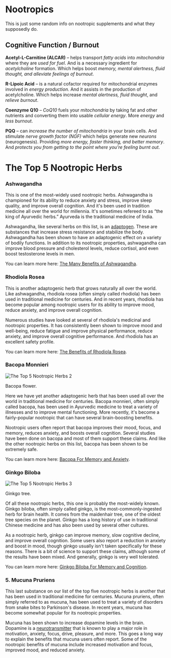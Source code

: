 # Nootropics 

This is just some random info on nootropic supplements and what they supposedly do. 

## Cognitive Function / Burnout

**Acetyl-L-Carnitine (ALCAR)** – helps transport *fatty acids* into *mitochondria* where they are *used for fuel*. And is a necessary ingredient for *acetylcholine* formation. Which helps boost *memory, mental alertness, fluid thought, and alleviate feelings of burnout*.

**R-Lipoic Acid** – is a natural cofactor required for mitochondrial enzymes involved in *energy production*. And it assists in the production of acetylcholine. Which helps increase *mental alertness, fluid thought*, and *relieve burnout*.

**Coenzyme Q10** – *CoQ10* fuels your *mitochondria* by taking fat and other nutrients and converting them into usable *cellular energy*. More *energy* and *less burnout*.

**PQQ** – can *increase the number of mitochondria* in your brain cells. And stimulate *nerve growth factor (NGF)* which helps generate new *neurons* (neurogenesis). Providing *more energy, faster thinking, and better memory*. And *protects you from getting to the point where you’re feeling burnt out*.

# The Top 5 Nootropic Herbs

### Ashwagandha

This is one of the most-widely used nootropic herbs. Ashwagandha is championed for its ability to reduce anxiety and stress, improve sleep quality, and improve overall cognition. And it's been used in tradition medicine all over the world for millennia. It's sometimes refereed to as “the king of Ayurvedic herbs.” Ayurveda is the traditional medicine of India.

Ashwagandha, like several herbs on this list, is an [adaptogen](https://nootropicszone.com/the-different-types-of-nootropics-2/). These are substances that increase stress resistance and stabilize the body. Ashwagandha has been shown to have an adaptogenic effect on a variety of bodily functions. In addition to its nootropic properties, ashwagandha can improve blood pressure and cholesterol levels, reduce cortisol, and even boost testosterone levels in men.

You can learn more here: [The Many Benefits of Ashwagandha](https://nootropicszone.com/the-many-benefits-of-ashwagandha/).

### Rhodiola Rosea

This is another adaptogenic herb that grows naturally all over the world. Like ashwagandha, rhodiola rosea (often simply called rhodiola) has been used in traditional medicine for centuries. And in recent years, rhodiola has become popular among nootropic users for its ability to improve mood, reduce anxiety, and improve overall cognition.

Numerous studies have looked at several of rhodiola's medicinal and nootropic properties. It has consistently been shown to improve mood and well-being, reduce fatigue and improve physical performance, reduce anxiety, and improve overall cognitive performance. And rhodiola has an excellent safety profile.

You can learn more here: [The Benefits of Rhodiola Rosea](https://nootropicszone.com/benefits-rhodiola-rosea/).

### Bacopa Monnieri

![The Top 5 Nootropic Herbs 2](https://i1.wp.com/nootropicszone.com/wp-content/uploads/2020/05/bacopa-5157764_640-300x200.jpg?resize=175%2C116&ssl=1)

Bacopa flower.

Here we have yet another adaptogenic herb that has been used all over the world in traditional medicine for centuries. Bacopa monnieri, often simply called bacopa, has been used in Ayurvedic medicine to treat a variety of illnesses and to improve mental functioning. More recently, it's become a fairly-popular nootropic that can have several brain-boosting benefits.

Nootropic users often report that bacopa improves their mood, focus, and memory, reduces anxiety, and boosts overall cognition. Several studies have been done on bacopa and most of them support these claims. And like the other nootropic herbs on this list, bacopa has been shown to be extremely safe.

You can learn more here: [Bacopa For Memory and Anxiety](https://nootropicszone.com/bacopa-for-memory-and-anxiety/).

### Ginkgo Biloba

![The Top 5 Nootropic Herbs 3](https://i0.wp.com/nootropicszone.com/wp-content/uploads/2020/05/ginkgo-tree-2890516_640-300x200.jpg?resize=175%2C116&ssl=1)

Ginkgo tree.

Of all these nootropic herbs, this one is probably the most-widely known. Ginkgo biloba, often simply called ginkgo, is the most-commonly-ingested herb for brain health. It comes from the maidenhair tree, one of the oldest tree species on the planet. Ginkgo has a long history of use in traditional Chinese medicine and has also been used by several other cultures.

As a nootropic herb, ginkgo can improve memory, slow cognitive decline, and improve overall cognition. Some users also report a reduction in anxiety and boost in mood, though ginkgo usually isn't taken specifically for these reasons. There is a bit of science to support these claims, although some of the results have been mixed. And generally, ginkgo is very well tolerated.

You can learn more here: [Ginkgo Biloba For Memory and Cognition](https://nootropicszone.com/ginkgo-biloba-memory-cognition/).

### 5. Mucuna Pruriens

This last substance on our list of the top five nootropic herbs is another that has been used in traditional medicine for centuries. Mucuna pruriens, often simply referred to as mucuna, has been used to treat a variety of disorders from snake bites to Parkinson's disease. In recent years, mucuna has become somewhat popular for its nootropic properties.

Mucuna has been shown to increase dopamine levels in the brain. Dopamine is a [neurotransmitter](https://nootropicszone.com/neurotransmitter-basics/) that is known to play a major role in motivation, anxiety, focus, drive, pleasure, and more. This goes a long way to explain the benefits that mucuna users often report. Some of the nootropic benefits of mucuna include increased motivation and focus, improved mood, and reduced anxiety.